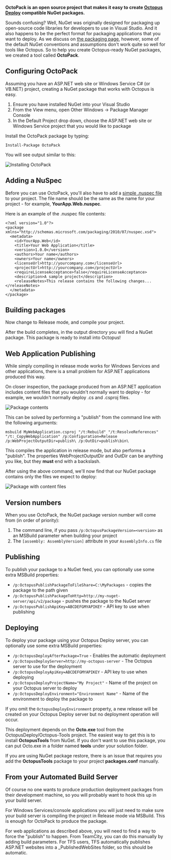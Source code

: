 **OctoPack is an open source project that makes it easy to create [Octopus Deploy](http://octopusdeploy.com) compatible NuGet packages.**

Sounds confusing? Well, NuGet was originally designed for packaging up open-source code libraries for developers to use in Visual Studio. And it also happens to be the perfect format for packaging applications that you want to deploy. As we discuss on [the packaging page](http://octopusdeploy.com/documentation/packaging "Packaging NuGet packages for Octopus"), however, some of the default NuGet conventions and assumptions don't work quite so well for tools like Octopus. So to help you create Octopus-ready NuGet packages, we created a tool called **OctoPack**. 

## Configuring OctoPack

Assuming you have an ASP.NET web site or Windows Service C# (or VB.NET) project, creating a NuGet package that works with Octopus is easy. 

1. Ensure you have installed NuGet into your Visual Studio
2. From the View menu, open Other Windows -> Package Manager Console
3. In the Default Project drop down, choose the ASP.NET web site or Windows Service project that you would like to package

Install the OctoPack package by typing:

    Install-Package OctoPack 

You will see output similar to this:

![Installing OctoPack](https://octopus-images.s3.amazonaws.com/blog/install-package.png "Installing OctoPack")

## Adding a NuSpec

Before you can use OctoPack, you'll also have to add a [simple .nuspec file](http://docs.nuget.org/docs/reference/nuspec-reference "NuSpec file format") to your project. The file name should be the same as the name for your project - for example, **YourApp.Web.nuspec**.

Here is an example of the .nuspec file contents:

	<?xml version="1.0"?>
	<package xmlns="http://schemas.microsoft.com/packaging/2010/07/nuspec.xsd">
	  <metadata>
	    <id>YourApp.Web</id>
	    <title>Your Web Application</title>
	    <version>1.0.0</version>
	    <authors>Your name</authors>
	    <owners>Your name</owners>
	    <licenseUrl>http://yourcompany.com</licenseUrl>
	    <projectUrl>http://yourcompany.com</projectUrl>
	    <requireLicenseAcceptance>false</requireLicenseAcceptance>
	    <description>A sample project</description>
	    <releaseNotes>This release contains the following changes...</releaseNotes>
	  </metadata>
	</package>
 
## Building packages

Now change to Release mode, and compile your project. 

After the build completes, in the output directory you will find a NuGet package. This package is ready to install into Octopus!

## Web Application Publishing

While simply compiling in release mode works for Windows Services and other applications, there is a small problem for ASP.NET applications produced this way.

On closer inspection, the package produced from an ASP.NET application includes content files that you wouldn't normally want to deploy - for example, we wouldn't normally deploy .cs and .csproj files. 

![Package contents](https://octopus-images.s3.amazonaws.com/blog/package-contents.png "Package contents")

This can be solved by performing a "publish" from the command line with the following arguments:

    msbuild MyWebApplication.csproj "/t:Rebuild" "/t:ResolveReferences" "/t:_CopyWebApplication" /p:Configuration=Release /p:WebProjectOutputDir=publish\ /p:OutDir=publish\bin\

This compiles the application in release mode, but also performs a "publish". The properties WebProjectOutputDir and OutDir can be anything you like, but they **must** end with a backslash. 

After using the above command, we'll now find that our NuGet package contains only the files we expect to deploy:

![Package with content files](https://octopus-images.s3.amazonaws.com/blog/simpler-package.png "Package with content files")

## Version numbers

When you use OctoPack, the NuGet package version number will come from (in order of priority):

 1. The command line, if you pass `/p:OctopusPackageVersion=<version>` as an MSBuild parameter when building your project
 2. The `[assembly: AssemblyVersion]` attribute in your `AssemblyInfo.cs` file

## Publishing

To publish your package to a NuGet feed, you can optionally use some extra MSBuild properties:

 - `/p:OctopusPublishPackageToFileShare=C:\MyPackages` - copies the package to the path given
 - `/p:OctopusPublishPackageToHttp=http://my-nuget-server/api/v2/package` - pushes the package to the NuGet server
 - `/p:OctopusPublishApiKey=ABCDEFGMYAPIKEY` - API key to use when publishing

## Deploying

To deploy your package using your Octopus Deploy server, you can optionally use some extra MSBuild properties:

 - `/p:OctopusDeployAfterPackage=True` - Enables the automatic deployment
 - `/p:OctopusDeployServer=http://my-octopus-server` - The Octopus server to use for the deployment
 - `/p:OctopusDeployApiKey=ABCDEFGMYAPIKEY` - API key to use when deploying
 - `/p:OctopusDeployProjectName="My Project"` - Name of the project on your Octopus server to deploy
 - `/p:OctopusDeployEnvironment="Environment Name"` - Name of the environment to deploy the package to

If you omit the `OctopusDeployEnvironment` property, a new release will be created on your Octopus Deploy server but no deployment operation will occur.

This deployment depends on the **Octo.exe** tool from the OctopusDeploy/Octopus-Tools project. The easiest way to get this is to install **OctopusTools** from NuGet. If you don't want to use this package, you can put Octo.exe in a folder named **tools** under your solution folder.

If you are using NuGet package restore, there is an issue that requires you add the **OctopusTools** package to your project **packages.conf** manually.

## From your Automated Build Server

Of course no one wants to produce production deployment packages from their development machine, so you will probably want to hook this up in your build server. 

For Windows Services/console applications you will just need to make sure your build server is compiling the project in Release mode via MSBuild. This is enough for OctoPack to produce the package.

For web applications as described above, you will need to find a way to force the "publish" to happen. From TeamCity, you can do this manually by adding build parameters. For TFS users, TFS automatically publishes ASP.NET websites into a _PublishedWebSites folder, so this should be automatic.  

